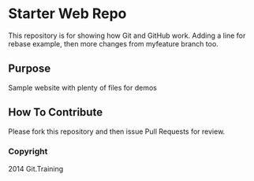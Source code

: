 # Starter Web Repo

This repository is for showing how Git and GitHub work. 
Adding a line for rebase example, then more changes from myfeature branch too.

## Purpose

Sample website with plenty of files for demos

## How To Contribute

Please fork this repository and then issue Pull Requests for review.

### Copyright

2014 Git.Training

